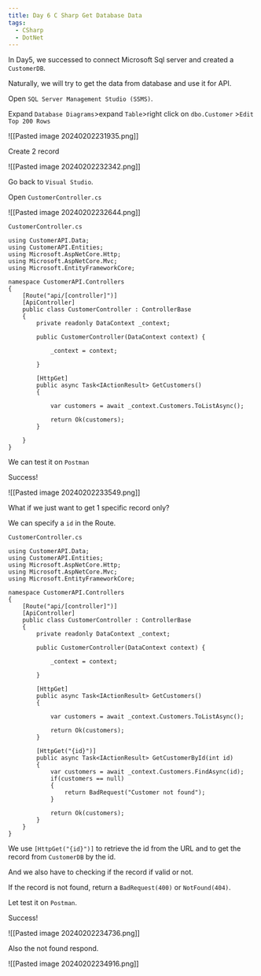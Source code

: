 ```yaml
---
title: Day 6 C Sharp Get Database Data
tags:
  - CSharp
  - DotNet
---
```

In Day5, we successed to connect Microsoft Sql server and created a `CustomerDB`.

Naturally, we will try to get the data from database and use it for API.

Open `SQL Server Management Studio (SSMS)`.

Expand `Database Diagrams`>expand `Table`>right click on `dbo.Customer` >`Edit Top 200 Rows`

![[Pasted image 20240202231935.png]]

Create 2 record

![[Pasted image 20240202232342.png]]

Go back to `Visual Studio`.

Open `CustomerController.cs`

![[Pasted image 20240202232644.png]]

```
CustomerController.cs

using CustomerAPI.Data;
using CustomerAPI.Entities;
using Microsoft.AspNetCore.Http;
using Microsoft.AspNetCore.Mvc;
using Microsoft.EntityFrameworkCore;

namespace CustomerAPI.Controllers
{
    [Route("api/[controller]")]
    [ApiController]
    public class CustomerController : ControllerBase
    {
        private readonly DataContext _context;
        
        public CustomerController(DataContext context) {
            
            _context = context;
            
        }

        [HttpGet]
        public async Task<IActionResult> GetCustomers() 
        {
            
            var customers = await _context.Customers.ToListAsync();
	        
            return Ok(customers);
        }
        
    }
}
```

We can test it on `Postman`

Success!

![[Pasted image 20240202233549.png]]

What if we just want to get 1 specific record only?

We can specify a `id` in the Route.

```
CustomerController.cs

using CustomerAPI.Data;
using CustomerAPI.Entities;
using Microsoft.AspNetCore.Http;
using Microsoft.AspNetCore.Mvc;
using Microsoft.EntityFrameworkCore;

namespace CustomerAPI.Controllers
{
    [Route("api/[controller]")]
    [ApiController]
    public class CustomerController : ControllerBase
    {
        private readonly DataContext _context;

        public CustomerController(DataContext context) {
            
            _context = context;

        }

        [HttpGet]
        public async Task<IActionResult> GetCustomers() 
        {

            var customers = await _context.Customers.ToListAsync();
            
            return Ok(customers);
        }

        [HttpGet("{id}")]
        public async Task<IActionResult> GetCustomerById(int id)
        {
            var customers = await _context.Customers.FindAsync(id);
            if(customers == null)
            {
                return BadRequest("Customer not found");
            }

            return Ok(customers);
        }
    }
}

```

We use `[HttpGet("{id}")]` to retrieve the id from the URL and to get the record from `CustomerDB` by the id.

And we also have to checking if the record if valid or not.

If the record is not found, return a `BadRequest(400)` or `NotFound(404)`.

Let test it on `Postman`.

Success!

![[Pasted image 20240202234736.png]]

Also the not found respond.

![[Pasted image 20240202234916.png]]